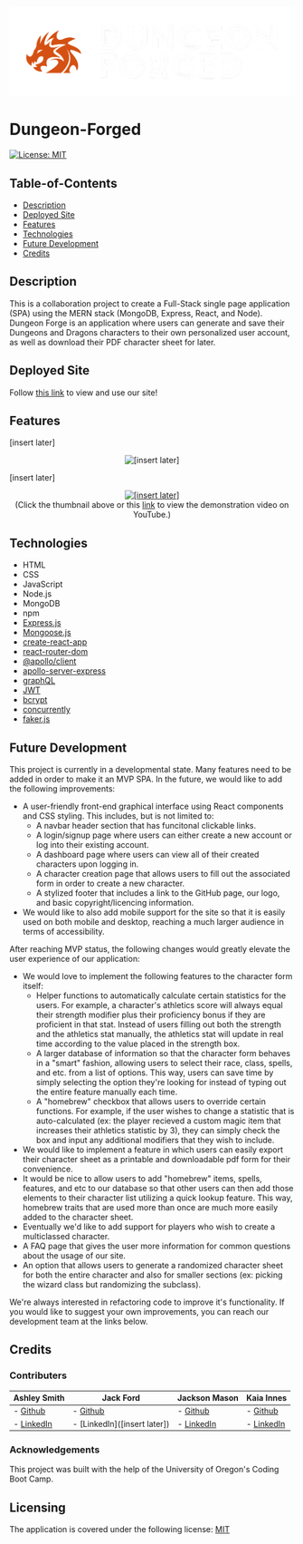 <img alt="Dungeon-Forged Logo" src="./client/src/assets/logos/transparent-orange-white.png"/>

# Dungeon-Forged

[![License: MIT](https://img.shields.io/badge/License-MIT-yellow.svg)](https://opensource.org/licenses/MIT)

## Table-of-Contents

- [Description](#description)
- [Deployed Site](#deployed-site)
- [Features](#features)
- [Technologies](#technologies)
- [Future Development](#future-development)
- [Credits](#credits)

## Description

This is a collaboration project to create a Full-Stack single page application (SPA) using the MERN stack (MongoDB, Express, React, and Node). Dungeon Forge is an application where users can generate and save their Dungeons and Dragons characters to their own personalized user account, as well as download their PDF character sheet for later.

## Deployed Site

Follow [this link](https://intense-reef-18313.herokuapp.com/) to view and use our site!

## Features

[insert later]

<p align="center">
<img alt="[insert later]" src="./assets/images/dungeon-forged-screenshot.jpg"/>
</p>

[insert later]

<p align="center">
<a href="https://youtu.be/axO73hqslPs">
<img alt="[insert later]" src="./assets/images/dungeon-forged-demo.gif" />
</a>
<br>(Click the thumbnail above or this <a href="[insert later]" target="_blank">link</a> to view the demonstration video on YouTube.)
</p>

## Technologies

- HTML
- CSS
- JavaScript
- Node.js
- MongoDB
- npm
- [Express.js](https://expressjs.com/)
- [Mongoose.js](https://mongoosejs.com/)
- [create-react-app](https://github.com/facebook/create-react-app)
- [react-router-dom](https://www.npmjs.com/package/react-router-dom)
- [@apollo/client](https://www.npmjs.com/package/@apollo/client)
- [apollo-server-express](https://www.npmjs.com/package/apollo-server-express)
- [graphQL](https://graphql.org/)
- [JWT](https://jwt.io/)
- [bcrypt](https://www.npmjs.com/package/bcrypt)
- [concurrently](https://www.npmjs.com/package/concurrently)
- [faker.js](https://fakerjsdocs.netlify.app/)

## Future Development

This project is currently in a developmental state. Many features need to be added in order to make it an MVP SPA. In the future, we would like to add the following improvements:

- A user-friendly front-end graphical interface using React components and CSS styling. This includes, but is not limited to:
  - A navbar header section that has funcitonal clickable links.
  - A login/signup page where users can either create a new account or log into their existing account.
  - A dashboard page where users can view all of their created characters upon logging in.
  - A character creation page that allows users to fill out the associated form in order to create a new character.
  - A stylized footer that includes a link to the GitHub page, our logo, and basic copyright/licencing information.
- We would like to also add mobile support for the site so that it is easily used on both mobile and desktop, reaching a much larger audience in terms of accessibility.

After reaching MVP status, the following changes would greatly elevate the user experience of our application:

- We would love to implement the following features to the character form itself:
  - Helper functions to automatically calculate certain statistics for the users. For example, a character's athletics score will always equal their strength modifier plus their proficiency bonus if they are proficient in that stat. Instead of users filling out both the strength and the athletics stat manually, the athletics stat will update in real time according to the value placed in the strength box.
  - A larger database of information so that the character form behaves in a "smart" fashion, allowing users to select their race, class, spells, and etc. from a list of options. This way, users can save time by simply selecting the option they're looking for instead of typing out the entire feature manually each time.
  - A "homebrew" checkbox that allows users to override certain functions. For example, if the user wishes to change a statistic that is auto-calculated (ex: the player recieved a custom magic item that increases their athletics statistic by 3), they can simply check the box and input any additional modifiers that they wish to include.
- We would like to implement a feature in which users can easily export their character sheet as a printable and downloadable pdf form for their convenience.
- It would be nice to allow users to add "homebrew" items, spells, features, and etc to our database so that other users can then add those elements to their character list utilizing a quick lookup feature. This way, homebrew traits that are used more than once are much more easily added to the character sheet.
- Eventually we'd like to add support for players who wish to create a multiclassed character.
- A FAQ page that gives the user more information for common questions about the usage of our site.
- An option that allows users to generate a randomized character sheet for both the entire character and also for smaller sections (ex: picking the wizard class but randomizing the subclass).

We're always interested in refactoring code to improve it's functionality. If you would like to suggest your own improvements, you can reach our development team at the links below.

## Credits

### Contributers

| **Ashley Smith**                                             | **Jack Ford**                            | **Jackson Mason**                                                        | **Kaia Innes**                                                  |
| ------------------------------------------------------------ | ---------------------------------------- | ------------------------------------------------------------------------ | --------------------------------------------------------------- |
| - [Github](https://github.com/ashlynn4567)                   | - [Github](https://github.com/SaintShay) | - [Github](https://github.com/ShibuyaCho)                                | - [Github](https://github.com/Re1d0n)                           |
| - [LinkedIn](https://www.linkedin.com/in/ashley-lynn-smith/) | - [LinkedIn]([insert later])             | - [LinkedIn](https://www.linkedin.com/mwlite/in/jackson-mason-28b043228) | - [LinkedIn](https://www.linkedin.com/in/kaia-innes-960034224/) |

### Acknowledgements

This project was built with the help of the University of Oregon's Coding Boot Camp.

## Licensing

The application is covered under the following license: [MIT](https://opensource.org/licenses/MIT)
